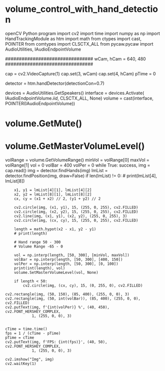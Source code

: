 # volume_control_with_hand_detection
openCV Python program
import cv2
import time
import numpy as np
import HandTrackingModule as htm
import math
from ctypes import cast, POINTER
from comtypes import CLSCTX_ALL
from pycaw.pycaw import AudioUtilities, IAudioEndpointVolume

################################
wCam, hCam = 640, 480
################################

cap = cv2.VideoCapture(1)
cap.set(3, wCam)
cap.set(4, hCam)
pTime = 0

detector = htm.handDetector(detectionCon=0.7)

devices = AudioUtilities.GetSpeakers()
interface = devices.Activate(
    IAudioEndpointVolume._iid_, CLSCTX_ALL, None)
volume = cast(interface, POINTER(IAudioEndpointVolume))
# volume.GetMute()
# volume.GetMasterVolumeLevel()
volRange = volume.GetVolumeRange()
minVol = volRange[0]
maxVol = volRange[1]
vol = 0
volBar = 400
volPer = 0
while True:
    success, img = cap.read()
    img = detector.findHands(img)
    lmList = detector.findPosition(img, draw=False)
    if len(lmList) != 0:
        # print(lmList[4], lmList[8])

        x1, y1 = lmList[4][1], lmList[4][2]
        x2, y2 = lmList[8][1], lmList[8][2]
        cx, cy = (x1 + x2) // 2, (y1 + y2) // 2

        cv2.circle(img, (x1, y1), 15, (255, 0, 255), cv2.FILLED)
        cv2.circle(img, (x2, y2), 15, (255, 0, 255), cv2.FILLED)
        cv2.line(img, (x1, y1), (x2, y2), (255, 0, 255), 3)
        cv2.circle(img, (cx, cy), 15, (255, 0, 255), cv2.FILLED)

        length = math.hypot(x2 - x1, y2 - y1)
        # print(length)

        # Hand range 50 - 300
        # Volume Range -65 - 0

        vol = np.interp(length, [50, 300], [minVol, maxVol])
        volBar = np.interp(length, [50, 300], [400, 150])
        volPer = np.interp(length, [50, 300], [0, 100])
        print(int(length), vol)
        volume.SetMasterVolumeLevel(vol, None)

        if length < 50:
            cv2.circle(img, (cx, cy), 15, (0, 255, 0), cv2.FILLED)

    cv2.rectangle(img, (50, 150), (85, 400), (255, 0, 0), 3)
    cv2.rectangle(img, (50, int(volBar)), (85, 400), (255, 0, 0), cv2.FILLED)
    cv2.putText(img, f'{int(volPer)} %', (40, 450), cv2.FONT_HERSHEY_COMPLEX,
                1, (255, 0, 0), 3)


    cTime = time.time()
    fps = 1 / (cTime - pTime)
    pTime = cTime
    cv2.putText(img, f'FPS: {int(fps)}', (40, 50), cv2.FONT_HERSHEY_COMPLEX,
                1, (255, 0, 0), 3)

    cv2.imshow("Img", img)
    cv2.waitKey(1)

